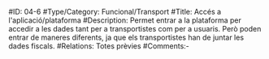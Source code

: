 #ID: 04-6
 #Type/Category: Funcional/Transport
 #Title: Accés a l'aplicació/plataforma
 #Description: Permet entrar a la plataforma per accedir a les dades tant 
per a transportistes com per a usuaris. Però poden entrar de maneres 
diferents, ja que els transportistes han de juntar les dades fiscals.
 #Relations: Totes prèvies
 #Comments:-

